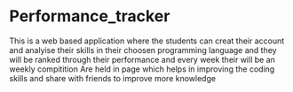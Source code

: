 # Performance_tracker
This is a web based application where the students can creat their account and analyise their skills in their choosen programming language and they will be ranked through their performance and every week their will be an weekly compitition Are held in page which helps in improving the coding skills and share with friends to improve more knowledge
